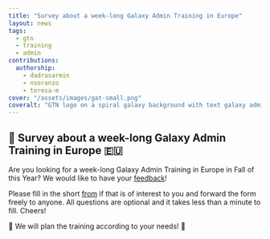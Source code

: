 ```yaml
---
title: "Survey about a week-long Galaxy Admin Training in Europe"
layout: news
tags:
  - gtn
  - training
  - admin
contributions:
  authorship:
    - dadrasarmin
    - nsoranzo
    - teresa-m
cover: "/assets/images/gat-small.png"
coveralt: "GTN logo on a spiral galaxy background with text galaxy admin training"
---
```


## 🚀 Survey about a week-long Galaxy Admin Training in Europe 🇪🇺

Are you looking for a week-long Galaxy Admin Training in Europe in Fall of this Year? We would like to have your [feedback](https://docs.google.com/forms/d/e/1FAIpQLSed-4aY8bREeTFyrXyY37nCtw6UioNzPRGBLnFBR8CeXQaVBA/viewform)!

Please fill in the short [from](https://docs.google.com/forms/d/e/1FAIpQLSed-4aY8bREeTFyrXyY37nCtw6UioNzPRGBLnFBR8CeXQaVBA/viewform) if that is of interest to you and forward the form freely to anyone. All questions are optional and it takes less than a minute to fill. Cheers! 

🎉 We will plan the training according to your needs! 🎉



